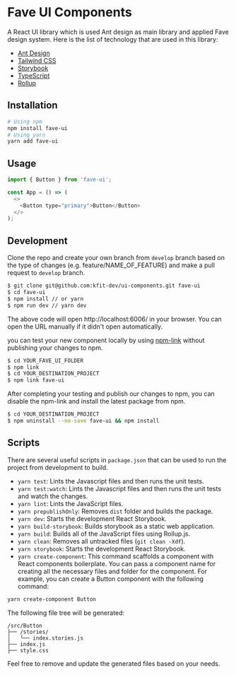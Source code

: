 # Fave UI Components

A React UI library which is used Ant design as main library and applied Fave design system. Here is the list of technology that are used in this library:

- [Ant Design](https://ant.design/)
- [Tailwind CSS](https://tailwindcss.com/)
- [Storybook](https://storybook.js.org/)
- [TypeScript](https://www.typescriptlang.org/)
- [Rollup](https://rollupjs.org/guide/en/)

## Installation

```sh
# Using npm
npm install fave-ui
# Using yarn
yarn add fave-ui
```

## Usage
```js
import { Button } from 'fave-ui';

const App = () => (
  <>
    <Button type="primary">Button</Button>
  </>
);
```

## Development
Clone the repo and create your own branch from `develop` branch based on the type of changes (e.g. feature/NAME_OF_FEATURE) and make a pull request to `develop` branch.

```sh
$ git clone git@github.com:kfit-dev/ui-components.git fave-ui
$ cd fave-ui
$ npm install // or yarn
$ npm run dev // yarn dev
```
The above code will open http://localhost:6006/ in your browser. You can open the URL manually if it didn't open automatically. 

you can test your new component locally by using [npm-link](https://docs.npmjs.com/cli/v8/commands/npm-link) without publishing your changes to npm.

```sh
$ cd YOUR_FAVE_UI_FOLDER
$ npm link
$ cd YOUR_DESTINATION_PROJECT
$ npm link fave-ui
```

After completing your testing and publish our changes to npm, you can disable the npm-link and install the latest package from npm.

```sh
$ cd YOUR_DESTINATION_PROJECT
$ npm uninstall --no-save fave-ui && npm install
```


## Scripts
There are several useful scripts in `package.json` that can be used to run the project from development to build. 
- `yarn test`: Lints the Javascript files and then runs the unit tests.
- `yarn test:watch`: Lints the Javascript files and then runs the unit tests and watch the changes.
- `yarn lint`: Lints the JavaScript files.
- `yarn prepublishOnly`: Removes `dist` folder and builds the package.
- `yarn dev`: Starts the development React Storybook.
- `yarn build-storybook`: Builds storybook as a static web application.
- `yarn build`: Builds all of the JavaScript files using Rollup.js.
- `yarn clean`: Removes all untracked files (`git clean -Xdf`).
- `yarn storybook`: Starts the development React Storybook.
- `yarn create-component`: This command scaffolds a component with React components boilerplate. You can pass a component name for creating all the necessary files and folder for the component. For example, you can create a Button component with the following command:

```sh
yarn create-component Button
```

The following file tree will be generated:

```
/src/Button
├── /stories/
│   └── index.stories.js
├── index.js
├── style.css
```
Feel free to remove and update the generated files based on your needs.



